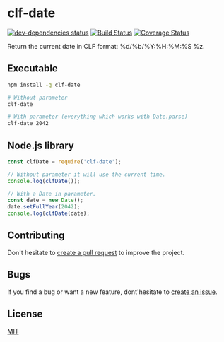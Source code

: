 # clf-date
[![dev-dependencies status](https://david-dm.org/lludol/clf-date/dev-status.svg)](https://david-dm.org/lludol/clf-date#info=devDependencies)
[![Build Status](https://travis-ci.org/lludol/clf-date.svg?branch=master)](https://travis-ci.org/lludol/clf-date)
[![Coverage Status](https://coveralls.io/repos/github/lludol/clf-date/badge.svg?branch=master)](https://coveralls.io/github/lludol/clf-date?branch=master)

Return the current date in CLF format: %d/%b/%Y:%H:%M:%S %z.

## Executable

```bash
npm install -g clf-date

# Without parameter
clf-date

# With parameter (everything which works with Date.parse)
clf-date 2042
```

## Node.js library

```js
const clfDate = require('clf-date');

// Without parameter it will use the current time.
console.log(clfDate());

// With a Date in parameter.
const date = new Date();
date.setFullYear(2042);
console.log(clfDate(date);
```

## Contributing

Don't hesitate to [create a pull request](https://github.com/lludol/clf-date/pulls) to improve the project.

## Bugs

If you find a bug or want a new feature, dont'hesitate to [create an issue](https://github.com/js-slave/js-slave-manager/issues).

## License

[MIT](LICENSE)
